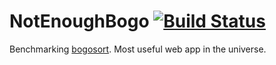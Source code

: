 NotEnoughBogo [![Build Status](https://travis-ci.org/matiaslindgren/not-enough-bogo.svg?branch=master)](https://travis-ci.org/matiaslindgren/not-enough-bogo)
=============================================================================================================================================================

Benchmarking [bogosort](https://en.wikipedia.org/wiki/Bogosort). Most useful web app in the universe.
